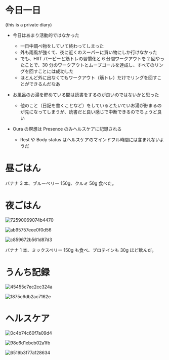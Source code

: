 # 今日一日
 (this is a private diary) 

- 今日はあまり活動的ではなかった
    - 一日中調べ物をしていて終わってしまった
    - 外も雨風が強くて、夜に近くのスーパーに買い物にしか行けなかった
    - でも、HIIT バーピーと筋トレの習慣化と 6 分間ワークアウトを 2 回やったことで、30 分のワークアウトとムーブゴールを達成し、すべてのリングを回すことには成功した
    - ほとんど外に出なくてもワークアウト（筋トレ）だけでリングを回すことができるんだなあ

- お風呂のお湯を貯めている間は読書をするのが良いのではないかと思った
    - 他のこと（日記を書くことなど）をしているとたいていお湯が貯まるのが先になってしまうが、読書だと良い感じで中断できるのでちょうど良い

- Oura の瞑想は Presence のみヘルスケアに記録される
    - Rest や Body status はヘルスケアのマインドフル時間には含まれないようだ

# 昼ごはん
バナナ 3 本、ブルーベリー 150g、クルミ 50g 食べた。

# 夜ごはん
![72590069074b4470](/images/2019/11/72590069074b4470.jpg)

![ab95757eee0f0d56](/images/2019/11/ab95757eee0f0d56.jpg)

![c859672b561d87d3](/images/2019/11/c859672b561d87d3.jpg)

バナナ 1 本、ミックスベリー 150g も食べ、プロテインも 30g ほど飲んだ。

# うんち記録
![45455c7ec2cc324a](/images/2019/11/45455c7ec2cc324a.png)

![1875c6db2ac7162e](/images/2019/11/1875c6db2ac7162e.png)

# ヘルスケア
![0c4b74c60f7a09d4](/images/2019/11/0c4b74c60f7a09d4.png)

![98e6d1ebeb02a1fb](/images/2019/11/98e6d1ebeb02a1fb.png)

![6519b3f77a128634](/images/2019/11/6519b3f77a128634.jpg)
